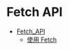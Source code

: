 # Fetch API

- [Fetch_API](https://developer.mozilla.org/zh-CN/docs/Web/API/Fetch_API)
  - [使用 Fetch](https://developer.mozilla.org/zh-CN/docs/Web/API/Fetch_API/Using_Fetch)

